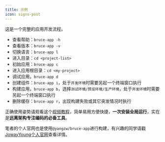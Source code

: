 ```yaml
---
title: 示例
icon: signs-post
---
```


这是一个完整的应用开发流程。

- 查看帮助：`bruce-app -h`
- 查看版本：`bruce-app -v`
- 切换语言：`bruce-app l`
- 进入目录：`cd <project-list>`
- 初始应用：`bruce-app c`
- 进入应用根目录：`cd <my-project>`
- 调试应用，`bruce-app d`
- 创建组件：`bruce-app i`，处于`开发环境`时需要另起一个终端窗口执行
- 构建应用，`bruce-app b`，选择`测试环境/预览环境/生产环境`，处于`开发环境`时需要另起一个终端窗口执行
- 删除缓存：`bruce-app r`，出现构建失败或其它突发情况时执行

正确使用姿势请观看这个[视频教程](https://www.bilibili.com/video/BV1UK41157fX)，简单易用方便快捷，**一次安装全局运行**，实在是**远离架构专注编码的必备工具**。

笔者的个人官网也是使用`@yangzw/bruce-app`进行构建，有兴趣的同学请戳[JowayYoung个人官网](https://yangzw.vip)查看详情。